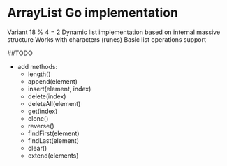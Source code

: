 # ArrayList Go implementation
Variant 18 % 4 = 2
Dynamic list implementation based on internal massive structure
Works with characters (runes)
Basic list operations support 

##TODO
- add methods:
    - length()
    - append(element)
    - insert(element, index)
    - delete(index)
    - deleteAll(element)
    - get(index)
    - clone()
    - reverse()
    - findFirst(element)
    - findLast(element)
    - clear()
    - extend(elements)

